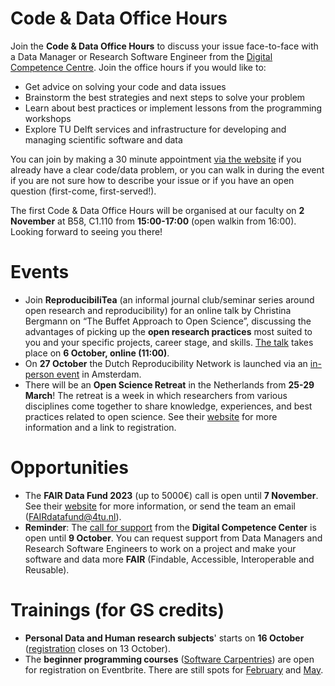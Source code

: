 # Code & Data Office Hours

Join the **Code & Data Office Hours** to discuss your issue face-to-face with a Data Manager or Research Software Engineer from the [Digital Competence Centre](https://www.tudelft.nl/en/library/library-for-researchers/library-for-researchers/setting-up-research/dcc/our-services). 
Join the office hours if you would like to: 

-	Get advice on solving your code and data issues
-	Brainstorm the best strategies and next steps to solve your problem
-	Learn about best practices or implement lessons from the programming workshops 
-	Explore TU Delft services and infrastructure for developing and managing scientific software and data

You can join by making a 30 minute appointment [via the website](https://www.tudelft.nl/dcc/office-hours) if you already have a clear code/data problem, or you can walk in during the event if you are not sure how to describe your issue or if you have an open question (first-come, first-served!). 

The first Code & Data Office Hours will be organised at our faculty on **2 November** at B58, C1.110 from **15:00-17:00** (open walkin from 16:00). 
Looking forward to seeing you there!

# Events

* Join **ReproducibiliTea** (an informal journal club/seminar series around open research and reproducibility) for an online talk by Christina Bergmann on “The Buffet Approach to Open Science”, discussing the advantages of picking up the **open research practices** most suited to you and your specific projects, career stage, and skills.
[The talk](https://www.eventbrite.co.uk/e/reproducibilitea-journal-club-a-buffet-approach-to-open-research-tickets-717689447457) takes place on **6 October, online (11:00)**. 
* On **27 October** the Dutch Reproducibility Network is launched via an [in-person event](https://www.eventbrite.com/e/launch-of-the-dutch-reproducibility-network-tickets-715193130907) in Amsterdam. 
* There will be an **Open Science Retreat** in the Netherlands from **25-29 March**!
The retreat is a week in which researchers from various disciplines come together to share knowledge, experiences, and best practices related to open science.
See their [website](https://openscienceretreat.eu/) for more information and a link to registration.

# Opportunities
* The **FAIR Data Fund 2023** (up to 5000€) call is open until **7 November**.
See their [website](https://community.data.4tu.nl/the-fair-data-fund/) for more information, or send the team an email (FAIRdatafund@4tu.nl). 
* **Reminder**: The [call for support](https://tudelft.nl/dcc/call) from the **Digital Competence Center** is open until **9 October**.
You can request support from Data Managers and Research Software Engineers to work on a project and make your software and data more **FAIR** (Findable, Accessible, Interoperable and Reusable). 

# Trainings (for GS credits)
* **Personal Data and Human research subjects**' starts on **16 October** ([registration](https://intranet.tudelft.nl/en/-/r4.b1-personal-data-and-human-subjects-in-research-1) closes on 13 October). 
* The **beginner programming courses** ([Software Carpentries](https://www.tudelft.nl/en/library/research-data-management/r/training-events/training-for-researchers/software-carpentry-workshop)) are open for registration on Eventbrite.
There are still spots for [February](https://www.eventbrite.com/e/software-carpentry-workshop-tu-delft-tickets-694790054757) and [May](https://www.eventbrite.com/e/software-carpentry-workshop-tu-delft-tickets-694795751797).
